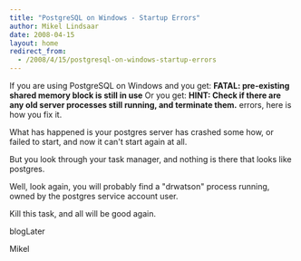```yaml
---
title: "PostgreSQL on Windows - Startup Errors"
author: Mikel Lindsaar
date: 2008-04-15
layout: home
redirect_from:
  - /2008/4/15/postgresql-on-windows-startup-errors
---
```

If you are using PostgreSQL on Windows and you get: **FATAL:
pre-existing shared memory block is still in use** Or you get: **HINT:
Check if there are any old server processes still running, and terminate
them.** errors, here is how you fix it.

What has happened is your postgres server has crashed some how, or
failed to start, and now it can't start again at all.

But you look through your task manager, and nothing is there that looks
like postgres.

Well, look again, you will probably find a "drwatson" process running,
owned by the postgres service account user.

Kill this task, and all will be good again.

blogLater

Mikel
